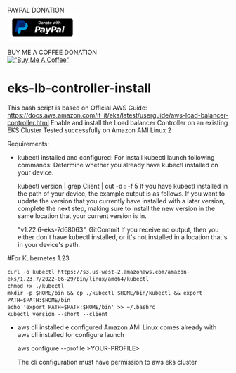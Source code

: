 PAYPAL DONATION  
[![paypal](https://github.com/antoweb/DonateButtons/blob/master/Paypal-160.png?raw=true)](https://www.paypal.me/sistemistaitaliano/2)

BUY ME A COFFEE DONATION  
[!["Buy Me A Coffee"](https://www.buymeacoffee.com/assets/img/custom_images/orange_img.png)](https://buymeacoffee.com/sistemistaita)

# eks-lb-controller-install
This bash script is based on Official AWS Guide: https://docs.aws.amazon.com/it_it/eks/latest/userguide/aws-load-balancer-controller.html
Enable and install the Load balancer Controller on an existing EKS Cluster
Tested successfully on Amazon AMI Linux 2

Requirements: 
- kubectl installed and configured:
  For install kubectl launch following commands:
  Determine whether you already have kubectl installed on your device.

  kubectl version | grep Client | cut -d : -f 5
  If you have kubectl installed in the path of your device, the example output is as follows. If you want to update the version that you currently have installed with a later version, complete the next step, making sure to install the new version in the same location that your current version is in.

  "v1.22.6-eks-7d68063", GitCommit
  If you receive no output, then you either don't have kubectl installed, or it's not installed in a location that's in your device's path.

#For Kubernetes 1.23

    curl -o kubectl https://s3.us-west-2.amazonaws.com/amazon-eks/1.23.7/2022-06-29/bin/linux/amd64/kubectl
    chmod +x ./kubectl
    mkdir -p $HOME/bin && cp ./kubectl $HOME/bin/kubectl && export PATH=$PATH:$HOME/bin
    echo 'export PATH=$PATH:$HOME/bin' >> ~/.bashrc
    kubectl version --short --client

-   aws cli installed e configured
Amazon AMI Linux comes already with aws cli installed for configure launch 

    aws configure --profile  >YOUR-PROFILE>
    
    The cli configuration must have permission to aws eks cluster

